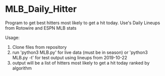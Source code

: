 # MLB_Daily_Hitter
Program to get best hitters most likely to get a hit today.
Use's Daily Lineups from Rotowire and ESPN MLB stats

Usage:
1. Clone files from repository
2. run 'python3 MLB.py' for live data (must be in season) or 'python3 MLB.py -t' for test output using lineups from 2019-10-22
3. output will be a list of hitters most likely to get a hit today ranked by algorithm
